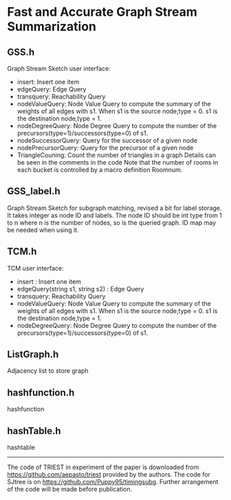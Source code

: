 Fast and Accurate Graph Stream Summarization
=======
GSS.h
------------
Graph Stream Sketch user interface:
* insert: Insert one item
* edgeQuery: Edge Query
* transquery: Reachability Query
* nodeValueQuery: Node Value Query to compute the summary of the weights of all edges
  with s1. When s1 is the source node,type = 0. s1 is the destination node,type = 1.
* nodeDegreeQuery: Node  Degree Query to compute the number of the precursors(type=1)/successors(type=0) of s1.
* nodeSuccessorQuery: Query for the successor of a given node
* nodePrecursorQuery: Query for the precursor of a given node
* TriangleCouning: Count the number of triangles in a graph
Details can be seen in the comments in the code
Note that the number of rooms in each bucket is controlled by a macro definition Roomnum.

GSS_label.h
------------
Graph Stream Sketch for subgraph matching, revised a bit for label storage. It takes integer as node ID and labels. The node ID should be int type from 1 to n where n is the number of nodes, so is the queried graph. ID map may be needed when using it.

TCM.h
------------
TCM user interface:
* insert : Insert one item
* edgeQuery(string s1, string s2) : Edge Query
* transquery: Reachability Query
* nodeValueQuery: Node Value Query to compute the summary of the weights of all edges
  with s1. When s1 is the source node,type = 0. s1 is the destination node,type = 1.
* nodeDegreeQuery: Node  Degree Query to compute the number of the precursors(type=1)/successors(type=0) of s1.

ListGraph.h
------------
Adjacency list to store graph

hashfunction.h
------------
hashfunction

hashTable.h
------------
hashtable

------------
The code of TRIEST in experiment of the paper is downloaded from https://github.com/aepasto/triest provided by the authors. The code for SJtree is on https://github.com/Puppy95/timingsubg. Further arrangement of the code will be made before publication.
